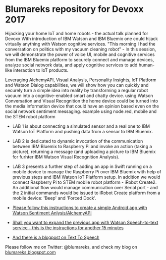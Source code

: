 # Blumareks repository for Devoxx 2017
Hijacking your home IoT and home robots - the actual talk planned for Devoxx
With introduction of IBM Watson and IBM Bluemix one could hijack virtually anything with Watson cognitive services. 
"This morning I had the conversation on politics with my vacuum cleaning robot" - In this session, we will demonstrate the power of voice UI, mobile and cognitive services from the IBM Bluemix platform to securely connect and manage devices, analyze social network data, and apply cognitive services to add human-like interaction to IoT products.
 
Leveraging AlchemyAPI, Visual Analysis, Personality Insights, IoT Platform and Watson Dialog capabilities, we will show how you can quickly and securely turn a simple idea into reality by transforming a regular robot vacuum into a cognitive-enabled smart and chatty device.
using Watson Conversation and Visual Recognition the home device could be turned into the media information device that could have an opinion based even on the social network sentiment messaging. example using node.red, mobile and the STEM robot platform


- LAB 1 is about connecting a simulated sensor and a real one to IBM Watson IoT Platform and pushing data from a sensor to IBM Bluemix.
- LAB 2 is dedicated to dynamic invocation of the communication between IBM Bluemix to Raspberry Pi and invoke an action (taking a picture), returning a message (and uploading a picture to IBM Bluemix for furhter IBM Watson Visual Recognition Analysis).
- LAB 3 presents a further step of adding an app in Swift running on a mobile device to manage the Raspberry Pi over IBM Bluemix with help of previous steps and IBM Watson IoT Platform setup. In addition we would connect Raspberry Pi to STEM mobile robot platform - iRobot Create2. An additional flow would manage communication over Serial port - and the 2 initial commands would be issued to iRobot Create platform from a mobile device: 'Beep' and 'Forced Dock'.


- [Please follow this instructions to create a simple Android app with Watson Sentiment Anlysis/AlchemyAPI](https://github.com/blumareks/2016wdc/tree/master/SentimentSensitiveApp)
- [Shall you want to expand the previous app with Watson Speech-to-text service - this is the instructions for another 15 minutes](https://github.com/blumareks/2016wdc/tree/master/SpeechToText)
- [And there is a blogpost on Text To Speech](http://ibm.biz/espresso-lab-tts)


Please follow me on Twitter: @blumareks, and check my blog on [blumareks.blogspot.com](http://blumareks.blogspot.com)
